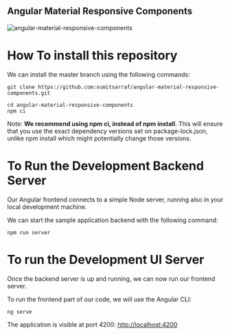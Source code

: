 
## Angular Material Responsive Components

![angular-material-responsive-components](https://icedrive.net/s/77Rh4F1TRGuR2F9Pf9VTyBCkX765.png)


# How To install this repository

We can install the master branch using the following commands:

    git clone https://github.com:sumitsarraf/angular-material-responsive-components.git

    cd angular-material-responsive-components
    npm ci

Note: **We recommend using npm ci, instead of npm install**. This will ensure that you use the exact dependency versions set on package-lock.json, unlike npm install which might potentially change those versions.

# To Run the Development Backend Server

Our Angular frontend connects to a simple Node server, running also in your local development machine.

We can start the sample application backend with the following command:

    npm run server

# To run the Development UI Server

Once the backend server is up and running, we can now run our frontend server. 

To run the frontend part of our code, we will use the Angular CLI:

    ng serve

The application is visible at port 4200: [http://localhost:4200](http://localhost:4200)






